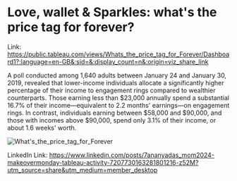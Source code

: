 # Love, wallet & Sparkles: what's the price tag for forever?

Link: https://public.tableau.com/views/Whats_the_price_tag_for_Forever/Dashboard1?:language=en-GB&:sid=&:display_count=n&:origin=viz_share_link

A poll conducted among 1,640 adults between January 24 and January 30, 2019, revealed that lower-income individuals allocate a significantly higher percentage of their income to engagement rings compared to wealthier counterparts. Those earning less than $23,000 annually spend a substantial 16.7% of their income—equivalent to 2.2 months' earnings—on engagement rings. In contrast, individuals earning between $58,000 and $90,000, and those with incomes above $90,000, spend only 3.1% of their income, or about 1.6 weeks' worth.

![What's_the_price_tag_for_Forever](https://github.com/Ananyad7/what-s_the_price_tag_for_forever/assets/164981636/544bd02e-ba4a-4a52-a141-ab1e35287224)


LinkedIn Link: https://www.linkedin.com/posts/7ananyadas_mom2024-makeovermonday-tableau-activity-7207730163281801216-z52M?utm_source=share&utm_medium=member_desktop
